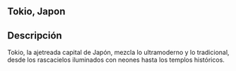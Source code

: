 ## Tokio, Japon 

## Descripción

Tokio, la ajetreada capital de Japón, mezcla lo ultramoderno y lo tradicional, desde los rascacielos iluminados con neones hasta los templos históricos.
